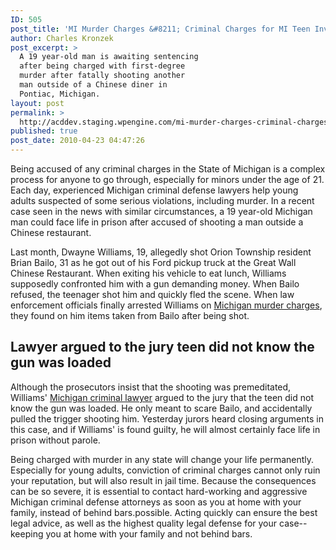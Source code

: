 ```yaml
---
ID: 505
post_title: 'MI Murder Charges &#8211; Criminal Charges for MI Teen Involved in Chinese Diner Shooting'
author: Charles Kronzek
post_excerpt: >
  A 19 year-old man is awaiting sentencing
  after being charged with first-degree
  murder after fatally shooting another
  man outside of a Chinese diner in
  Pontiac, Michigan.
layout: post
permalink: >
  http://acddev.staging.wpengine.com/mi-murder-charges-criminal-charges-for-mi-teen-involved-in-chinese-diner-shooting.html
published: true
post_date: 2010-04-23 04:47:26
---
```

Being accused of any criminal charges in the State of Michigan is a complex process for anyone to go through, especially for minors under the age of 21. Each day, experienced Michigan criminal defense lawyers help young adults suspected of some serious violations, including murder. In a recent case seen in the news with similar circumstances, a 19 year-old Michigan man could face life in prison after accused of shooting a man outside a Chinese restaurant.

Last month, Dwayne Williams, 19, allegedly shot Orion Township resident Brian Bailo, 31 as he got out of his Ford pickup truck at the Great Wall Chinese Restaurant. When exiting his vehicle to eat lunch, Williams supposedly confronted him with a gun demanding money. When Bailo refused, the teenager shot him and quickly fled the scene. When law enforcement officials finally arrested Williams on <a href="http://acddev.staging.wpengine.com/homicide.html" target="_blank">Michigan murder charges</a>, they found on him items taken from Bailo after being shot.


<h2>Lawyer argued to the jury teen did not know the gun was loaded</h2>

Although the prosecutors insist that the shooting was premeditated, Williams' <a href="http://acddev.staging.wpengine.com/" target="_blank">Michigan criminal lawyer</a> argued to the jury that the teen did not know the gun was loaded. He only meant to scare Bailo, and accidentally pulled the trigger shooting him. Yesterday jurors heard closing arguments in this case, and if Williams' is found guilty, he will almost certainly face life in prison without parole.

Being charged with murder in any state will change your life permanently. Especially for young adults, conviction of criminal charges cannot only ruin your reputation, but will also result in jail time. Because the consequences can be so severe, it is essential to contact hard-working and aggressive Michigan criminal defense attorneys as soon as you at home with your family, instead of behind bars.possible. Acting quickly can ensure the best legal advice, as well as the highest quality legal defense for your case--keeping you at home with your family and not behind bars.